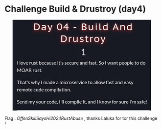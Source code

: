 # Challenge Build & Drustroy (day4)

<p align="center"><img src="Screenshots/S1.png" alt="Desc"></p>

Flag : _OffenSkillSaysHi2024RustAbuse_ , thanks Laluka for tor this challenge !
